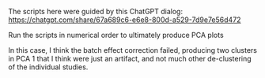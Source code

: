The scripts here were guided by this ChatGPT dialog:
https://chatgpt.com/share/67a689c6-e6e8-800d-a529-7d9e7e56d472

Run the scripts in numerical order to ultimately produce PCA plots

In this case, I think the batch effect correction failed, producing two
clusters in PCA 1 that I think were just an artifact, and not
much other de-clustering of the individual studies.